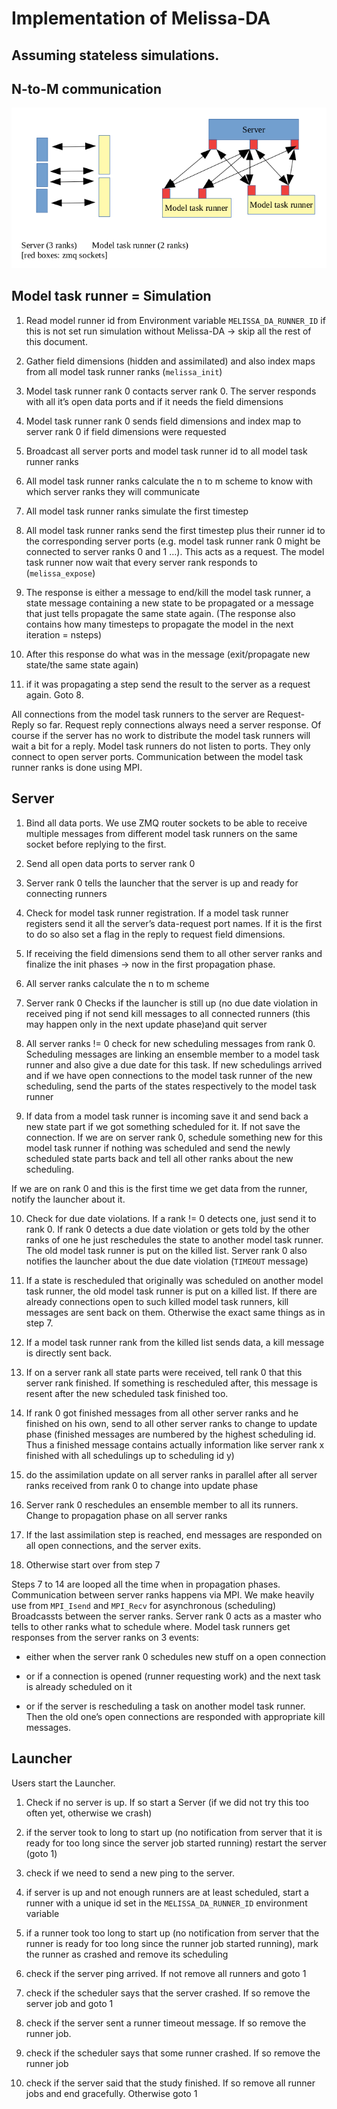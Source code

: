 # Implementation of Melissa-DA

## Assuming stateless simulations.

## N-to-M communication

![architecture](arch1.png)

## Model task runner = Simulation

1. Read model runner id from Environment variable `MELISSA_DA_RUNNER_ID` if this is not set run simulation without Melissa-DA → skip all the rest of this document.

2. Gather field dimensions (hidden and assimilated) and also index maps from all model task runner ranks (`melissa_init`)

3. Model task runner rank 0 contacts server rank 0. The server responds with all it’s open data ports and if it needs the field dimensions

4. Model task runner rank 0 sends field dimensions and index map to server rank 0 if field dimensions were requested

5. Broadcast all server ports and model task runner id to all model task runner ranks

6. All model task runner ranks calculate the n to m scheme to know with which server ranks they will communicate

7. All model task runner ranks simulate the first timestep

8. All model task runner ranks send the first timestep plus their runner id to the corresponding server ports (e.g. model task runner rank 0 might be connected to server ranks 0 and 1 …). This acts as a request. The model task runner now wait that every server rank responds to (`melissa_expose`)

9. The response is either a message to end/kill the model task runner, a state message containing a new state to be propagated or a message that just tells propagate the same state again. (The response also contains how many timesteps to propagate the model in the next iteration = nsteps)

10. After this response do what was in the message (exit/propagate new state/the same state again)

11. if it was propagating a step send the result to the server as a request again. Goto 8.

All connections from the model task runners to the server are Request-Reply so far. Request reply connections always need a server response. Of course if the server has no work to distribute the model task runners will wait a bit for a reply. Model task runners do not listen to ports. They only connect to open server ports. Communication between the model task runner ranks is done using MPI.

## Server

1. Bind all data ports. We use ZMQ router sockets to be able to receive multiple messages from different model task runners on the same socket before replying to the first.

2. Send all open data ports to server rank 0

3. Server rank 0 tells the launcher that the server is up and ready for connecting runners

4. Check for model task runner registration. If a model task runner registers send it all the server’s data-request port names. If it is the first to do so also set a flag in the reply to request field dimensions.

5. If receiving the field dimensions send them to all other server ranks and finalize the init phases → now in the first propagation phase.

6. All server ranks calculate the n to m scheme

7. Server rank 0 Checks if the launcher is still up (no due date violation in received ping if not send kill messages to all connected runners (this may happen only in the next update phase)and quit server

8. All server ranks != 0 check for new scheduling messages from rank 0. Scheduling messages are linking an ensemble member to a model task runner and also give a due date for this task. If new schedulings arrived and if we have open connections to the model task runner of the new scheduling, send the parts of the states respectively to the model task runner

9. If data from a model task runner is incoming save it and send back a new state part if we got something scheduled for it. If not save the connection. If we are on server rank 0, schedule something new for this model task runner if nothing was scheduled and send the newly scheduled state parts back and tell all other ranks about the new scheduling.

  If we are on rank 0 and this is the first time we get data from the runner, notify the launcher about it.

10. Check for due date violations. If a rank != 0 detects one, just send it to rank 0. If rank 0 detects a due date violation or gets told by the other ranks of one he just reschedules the state to another model task runner. The old model task runner is put on the killed list. Server rank 0 also notifies the launcher about the due date violation (`TIMEOUT` message)

11. If a state is rescheduled that originally was scheduled on another model task runner, the old model task runner is put on a killed list. If there are already connections open to such killed model task runners, kill messages are sent back on them. Otherwise the exact same things as in step 7.

12. If a model task runner rank from the killed list sends data, a kill message is directly sent back.

13. If on a server rank all state parts were received, tell rank 0 that this server rank finished. If something is rescheduled after, this message is resent after the new scheduled task finished too.

14. If rank 0 got finished messages from all other server ranks and he finished on his own, send to all other server ranks to change to update phase (finished messages are numbered by the highest scheduling id. Thus a finished message contains actually information like server rank x finished with all schedulings up to scheduling id y)

15. do the assimilation update on all server ranks in parallel after all server ranks received from rank 0 to change into update phase

16. Server rank 0 reschedules an ensemble member to all its runners. Change to propagation phase on all server ranks

17. If the last assimilation step is reached, end messages are responded on all open connections, and the server exits.

18. Otherwise start over from step 7

Steps 7 to 14 are looped all the time when in propagation phases. Communication between server ranks happens via MPI. We make heavily use from `MPI_Isend` and `MPI_Recv` for asynchronous (scheduling) Broadcassts between the server ranks. Server rank 0 acts as a master who tells to other ranks what to schedule where. Model task runners get responses from the server ranks on 3 events:

- either when the server rank 0 schedules new stuff on a open connection

- or if a connection is opened (runner requesting work) and the next task is already scheduled on it

- or if the server is rescheduling a task on another model task runner. Then the old one’s open connections are responded with appropriate kill messages.

## Launcher

Users start the Launcher.

1. Check if no server is up. If so start a Server (if we did not try this too often yet, otherwise we crash)

2. if the server took to long to start up (no notification from server that it is ready for too long since the server job started running) restart the server (goto 1)

3. check if we need to send a new ping to the server.

4. if server is up and not enough runners are at least scheduled, start a runner with a unique id set in the `MELISSA_DA_RUNNER_ID` environment variable

5. if a runner took too long to start up (no notification from server that the runner is ready for too long since the runner job started running), mark the runner as crashed and remove its scheduling

6. check if the server ping arrived. If not remove all runners and goto 1

7. check if the scheduler says that the server crashed. If so remove the server job and goto 1

8. check if the server sent a runner timeout message. If so remove the runner job.

9. check if the scheduler says that some runner crashed. If so remove the runner job

10. check if the server said that the study finished. If so remove all runner jobs and end gracefully. Otherwise goto 1
